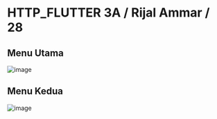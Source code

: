 # HTTP_FLUTTER 3A / Rijal Ammar /  28
## Menu Utama
![image](https://user-images.githubusercontent.com/75898886/205543554-02889d92-08ac-48aa-a183-9385ce8086c2.png)
## Menu Kedua
![image](https://user-images.githubusercontent.com/75898886/205543619-15a47135-fb39-4b16-ba9b-bac9e519d9d1.png)
